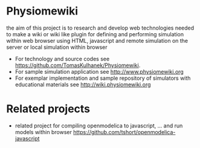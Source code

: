 Physiomewiki
============

the aim of this project is to research and develop web technologies needed to make a wiki or wiki like plugin for defining and performing simulation within web browser using HTML, javascript and remote simulation on the server or local simulation within browser

* For technology and source codes see https://github.com/TomasKulhanek/Physiomewiki.
* For sample simulation application see http://www.physiomewiki.org
* For exemplar implementation and sample repository of simulators with educational materials see http://wiki.physiomewiki.org

Related projects
================
* related project for compiling openmodelica to javascript, ... and run models within browser https://github.com/tshort/openmodelica-javascript



